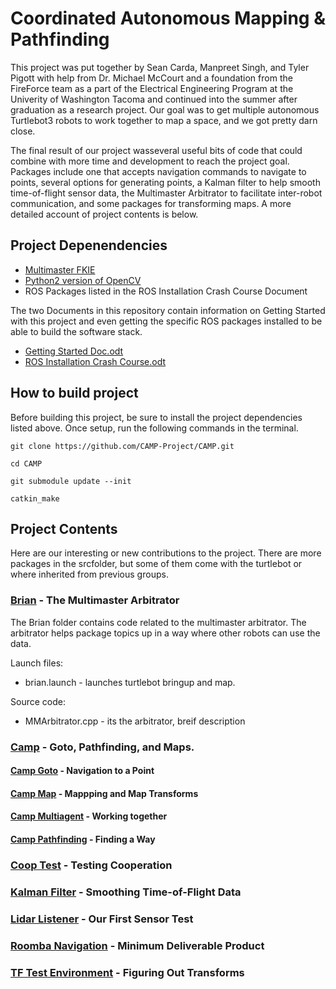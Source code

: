 # Coordinated Autonomous Mapping & Pathfinding
This project was put together by Sean Carda, Manpreet Singh, and Tyler Pigott with help from Dr. Michael McCourt and a foundation from the FireForce team as a part of the Electrical Engineering Program at the Univerity of Washington Tacoma and continued into the summer after graduation as a research project. Our goal was to get multiple autonomous Turtlebot3 robots to work together to map a space, and we got pretty darn close.

The final result of our project wasseveral useful bits of code that could combine with more time and development to reach the project goal. Packages include one that accepts navigation commands to navigate to points, several options for generating points, a Kalman filter to help smooth time-of-flight sensor data, the Multimaster Arbitrator to facilitate inter-robot communication, and some packages for transforming maps. A more detailed account of project contents is below.

## Project Depenendencies
* [Multimaster FKIE](http://wiki.ros.org/multimaster_fkie)
* [Python2 version of OpenCV](https://github.com/opencv/opencv)
* ROS Packages listed in the ROS Installation Crash Course Document

The two Documents in this repository contain information on Getting Started with this project and even getting the specific ROS packages installed to be able to build the software stack.
* [Getting Started Doc.odt](https://github.com/CAMP-Project/CAMP/raw/master/Getting%20Started%20Doc.odt)
* [ROS Installation Crash Course.odt](https://github.com/CAMP-Project/CAMP/raw/master/ROS%20Installation%20Crash%20Course.odt)

## How to build project

Before building this project, be sure to install the project dependencies listed above. Once setup, run the following commands in the terminal.

```
git clone https://github.com/CAMP-Project/CAMP.git

cd CAMP

git submodule update --init

catkin_make
```

## Project Contents
Here are our interesting or new contributions to the project. There are more packages in the srcfolder, but some of them come with the turtlebot or where inherited from previous groups.
### [Brian](https://github.com/CAMP-Project/CAMP/tree/master/src/brian) - The Multimaster Arbitrator
The Brian folder contains code related to the multimaster arbitrator. The arbitrator helps package topics up in a way where other robots can use the data.

Launch files:
* brian.launch - launches turtlebot bringup and map.

Source code:
* MMArbitrator.cpp - its the arbitrator, breif description

### [Camp](https://github.com/CAMP-Project/CAMP/tree/master/src/camp) - Goto, Pathfinding, and Maps.
#### [Camp Goto](https://github.com/CAMP-Project/CAMP/tree/master/src/camp/camp_goto) - Navigation to a Point
#### [Camp Map](https://github.com/CAMP-Project/CAMP/tree/master/src/camp/camp_map) - Mappping and Map Transforms
#### [Camp Multiagent](https://github.com/CAMP-Project/CAMP/tree/master/src/camp/camp_multiagent) - Working together
#### [Camp Pathfinding](https://github.com/CAMP-Project/CAMP/tree/master/src/camp/camp_pathfinding) - Finding a Way
### [Coop Test](https://github.com/CAMP-Project/CAMP/tree/master/src/coop_test) - Testing Cooperation
### [Kalman Filter](https://github.com/CAMP-Project/CAMP/tree/master/src/kalman_filter) - Smoothing Time-of-Flight Data
### [Lidar Listener](https://github.com/CAMP-Project/CAMP/tree/master/src/lidar_listener) - Our First Sensor Test
### [Roomba Navigation](https://github.com/CAMP-Project/CAMP/tree/master/src/roomba_navigation) - Minimum Deliverable Product
### [TF Test Environment](https://github.com/CAMP-Project/CAMP/tree/master/src/tf_test_environment) - Figuring Out Transforms
